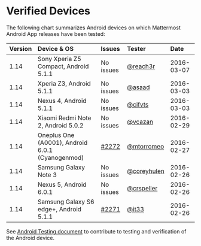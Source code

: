 # Verified Devices

The following chart summarizes Android devices on which Mattermost Android App releases have been tested:

| Version | Device & OS | Issues | Tester | Date |
|:--- |:--- |:--- |:--- |:--- |
| 1.14 | Sony Xperia Z5 Compact, Android 5.1.1 | No issues  | [@reach3r](https://github.com/reach3r) | 2016-03-07 | 
| 1.14 | Xperia Z3, Android 5.1.1   | No issues  | [@asaad](https://github.com/asaadmahmoodspin) | 2016-03-03 |
| 1.14 | Nexus 4, Android 5.1.1 | No issues | [@cifvts](https://github.com/cifvts) | 2016-03-03 |
| 1.14 | Xiaomi Redmi Note 2, Android 5.0.2 | No issues | [@vcazan](https://github.com/vcazan)  | 2016-02-29 |
| 1.14 | Oneplus One (A0001), Android 6.0.1 (Cyanogenmod) | [#2272](https://github.com/mattermost/platform/issues/2272) | [@mtorromeo](https://github.com/mtorromeo) | 2016-02-27 |
| 1.14 | Samsung Galaxy Note 3   | No issues  | [@coreyhulen](https://github.com/coreyhulen) | 2016-02-26 |
| 1.14 | Nexus 5, Android 6.0.1    | No issues  | [@crspeller](https://github.com/crspeller) | 2016-02-26 |
| 1.14 | Samsung Galaxy S6 edge+, Android 5.1.1 | [#2271](https://github.com/mattermost/platform/issues/2271) | [@it33](https://github.com/it33) | 2016-02-26 |


See [Android Testing document](TESTING.md) to contribute to testing and verification of the Android device.
